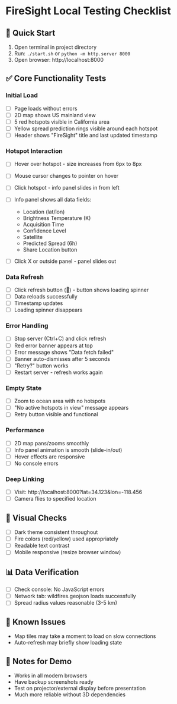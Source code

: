 # FireSight Local Testing Checklist

## 🚀 Quick Start
1. Open terminal in project directory
2. Run: `./start.sh` or `python -m http.server 8000`
3. Open browser: http://localhost:8000

## ✅ Core Functionality Tests

### Initial Load
- [ ] Page loads without errors
- [ ] 2D map shows US mainland view
- [ ] 5 red hotspots visible in California area
- [ ] Yellow spread prediction rings visible around each hotspot
- [ ] Header shows "FireSight" title and last updated timestamp

### Hotspot Interaction
- [ ] Hover over hotspot - size increases from 6px to 8px
- [ ] Mouse cursor changes to pointer on hover
- [ ] Click hotspot - info panel slides in from left
- [ ] Info panel shows all data fields:
  - Location (lat/lon)
  - Brightness Temperature (K)
  - Acquisition Time
  - Confidence Level
  - Satellite
  - Predicted Spread (6h)
  - Share Location button
- [ ] Click X or outside panel - panel slides out



### Data Refresh
- [ ] Click refresh button (🔄) - button shows loading spinner
- [ ] Data reloads successfully
- [ ] Timestamp updates
- [ ] Loading spinner disappears

### Error Handling
- [ ] Stop server (Ctrl+C) and click refresh
- [ ] Red error banner appears at top
- [ ] Error message shows "Data fetch failed"
- [ ] Banner auto-dismisses after 5 seconds
- [ ] "Retry?" button works
- [ ] Restart server - refresh works again

### Empty State
- [ ] Zoom to ocean area with no hotspots
- [ ] "No active hotspots in view" message appears
- [ ] Retry button visible and functional

### Performance
- [ ] 2D map pans/zooms smoothly
- [ ] Info panel animation is smooth (slide-in/out)
- [ ] Hover effects are responsive
- [ ] No console errors

### Deep Linking
- [ ] Visit: http://localhost:8000?lat=34.123&lon=-118.456
- [ ] Camera flies to specified location

## 🎨 Visual Checks
- [ ] Dark theme consistent throughout
- [ ] Fire colors (red/yellow) used appropriately
- [ ] Readable text contrast
- [ ] Mobile responsive (resize browser window)

## 📊 Data Verification
- [ ] Check console: No JavaScript errors
- [ ] Network tab: wildfires.geojson loads successfully
- [ ] Spread radius values reasonable (3-5 km)

## 🚨 Known Issues
- Map tiles may take a moment to load on slow connections
- Auto-refresh may briefly show loading state

## 📝 Notes for Demo
- Works in all modern browsers
- Have backup screenshots ready
- Test on projector/external display before presentation
- Much more reliable without 3D dependencies 
